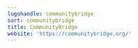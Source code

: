 ```yaml
---
logohandle: communitybridge
sort: communitybridge
title: CommunityBridge
website: 'https://communitybridge.org/'
---
```

